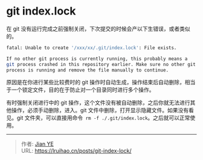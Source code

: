 # git index.lock


在 git 没有运行完成之前强制关闭，下次提交的时候会产以下生错误，或者类似的。

```bash
fatal: Unable to create '/xxx/xx/.git/index.lock': File exists.

If no other git process is currently running, this probably means a
git process crashed in this repository earlier. Make sure no other git
process is running and remove the file manually to continue.
```

原因是在你进行某些比较费时的 git 操作时自动生成，操作结束后自动删除，相当于一个锁定文件，目的在于防止对一个目录同时进行多个操作。

有时强制关闭进行中的 git 操作，这个文件没有被自动删除，之后你就无法进行其他操作，必须手动删除，进入。git 文件中删除，打开显示隐藏文件。如果没有看见。git 文件夹，可以直接用命令` rm -f ./.git/index.lock`。之后就可以正常使用。


---

> 作者: [Jian YE](https://github.com/jianye0428)  
> URL: https://lruihao.cn/posts/git-index-lock/  

